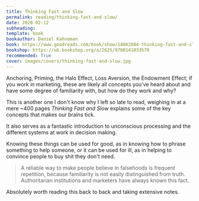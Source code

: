 ```yaml
---
title: Thinking Fast and Slow
permalink: reading/thinking-fast-and-slow/
date: 2020-02-12
subheading: 
template: book
bookauthor: Daniel Kahneman
book: https://www.goodreads.com/book/show/14062004-thinking-fast-and-slow
bookshop: https://uk.bookshop.org/a/2625/9780141033570
recommended: True
cover: images/covers/thinking-fast-and-slow.jpg
---
```


Anchoring, Priming, the Halo Effect, Loss Aversion, the Endowment Effect; if you work in marketing, these are likely all concepts you've heard about and have some degree of familiarity with, but how do they work and why?

This is another one I don't know why I left so late to read, weighing in at a mere ~400 pages *Thinking Fast and Slow* explains some of the key concepts that makes our brains tick. 

It also serves as a fantastic introduction to unconscious processing and the different systems at work in decision making.

Knowing these things can be used for good, as in knowing how to phrase something to help someone, or it can be used for ill, as in helping to convince people to buy shit they don't need.

> A reliable way to make people believe in falsehoods is frequent repetition, because familiarity is not easily distinguished from truth. Authoritarian institutions and marketers have always known this fact.

Absolutely worth reading this back to back and taking extensive notes.